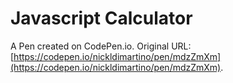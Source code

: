 # Javascript Calculator

A Pen created on CodePen.io. Original URL: [https://codepen.io/nickldimartino/pen/mdzZmXm](https://codepen.io/nickldimartino/pen/mdzZmXm).

